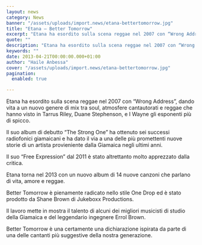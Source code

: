 ```yaml
---
layout: news
category: News
banner: "/assets/uploads/import.news/etana-bettertomorrow.jpg"
title: "Etana – Better Tomorrow"
excerpt: "Etana ha esordito sulla scena reggae nel 2007 con “Wrong Address”, dando vita a un nuovo genere di mix tra soul, atmosfere cantautorati e reggae che hanno visto in Tarrus Riley, Duane Stephenson, e I Wayne gli esponenti più di spicco. Il suo album di debutto “The Strong One” ha ottenuto sei successi radiofonici giamaicani [&hellip"
quote: ""
description: "Etana ha esordito sulla scena reggae nel 2007 con “Wrong Address”, dando vita a un nuovo genere di mix tra soul, atmosfere cantautorati e reggae che hanno visto in Tarrus Riley, Duane Stephenson, e I Wayne gli esponenti più di spicco. Il suo album di debutto “The Strong One” ha ottenuto sei successi radiofonici giamaicani [&hellip"
keywords: ""
date: 2013-04-21T00:00:00.000+01:00
author: "Haile Anbessa"
cover: "/assets/uploads/import.news/etana-bettertomorrow.jpg"
pagination:
  enabled: true

---
```


Etana ha esordito sulla scena reggae nel 2007 con “Wrong Address”, dando vita a un nuovo genere di mix tra soul, atmosfere cantautorati e reggae che hanno visto in Tarrus Riley, Duane Stephenson, e I Wayne gli esponenti più di spicco.

Il suo album di debutto “The Strong One” ha ottenuto sei successi radiofonici giamaicani e ha dato il via a una delle più promettenti nuove storie di un artista provieniente dalla Giamaica negli ultimi anni.

Il suo “Free Expression” dal 2011 è stato altrettanto molto apprezzato dalla critica.

Etana torna nel 2013 con un nuovo album di 14 nuove canzoni che parlano di vita, amore e reggae.

Better Tomorrow è pienamente radicato nello stile One Drop ed è stato prodotto da Shane Brown di Jukeboxx Productions.

Il lavoro mette in mostra il talento di alcuni dei migliori musicisti di studio della Giamaica e del leggendario ingegnere Errol Brown.

Better Tomorrow è una certamente una dichiarazione ispirata da parte di una delle cantanti più suggestive della nostra generazione.